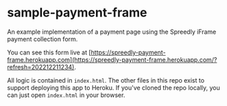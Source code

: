 # sample-payment-frame

An example implementation of a payment page using the Spreedly iFrame payment collection form.

You can see this form live at [https://spreedly-payment-frame.herokuapp.com](https://spreedly-payment-frame.herokuapp.com/?refresh=202212211234).

All logic is contained in `index.html`. The other files in this repo
exist to support deploying this app to Heroku. If you've cloned the
repo locally, you can just open `index.html` in your browser.
